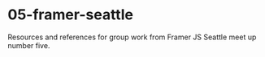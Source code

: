 # 05-framer-seattle
Resources and references for group work from Framer JS Seattle meet up number five.
